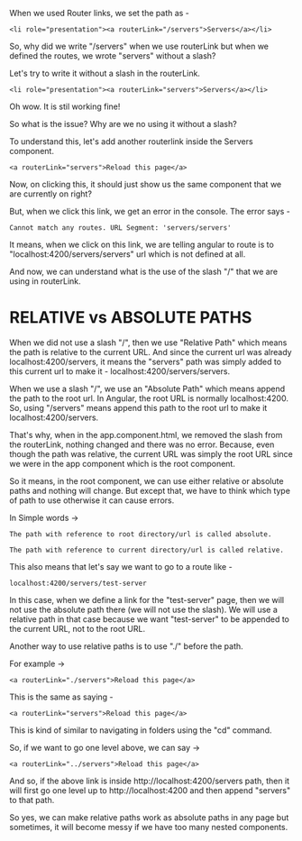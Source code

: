 When we used Router links, we set the path as - 

    <li role="presentation"><a routerLink="/servers">Servers</a></li>

So, why did we write "/servers" when we use routerLink but when we defined the routes, we wrote "servers" without a slash?

Let's try to write it without a slash in the routerLink.

    <li role="presentation"><a routerLink="servers">Servers</a></li>

Oh wow. It is stil working fine!

So what is the issue? Why are we no using it without a slash?

To understand this, let's add another routerlink inside the Servers component.

    <a routerLink="servers">Reload this page</a>

Now, on clicking this, it should just show us the same component that we are currently on right? 

But, when we click this link, we get an error in the console. The error says - 

    Cannot match any routes. URL Segment: 'servers/servers'

It means, when we click on this link, we are telling angular to route is to "localhost:4200/servers/servers" url which is not defined at all.

And now, we can understand what is the use of the slash "/" that we are using in routerLink.

# RELATIVE vs ABSOLUTE PATHS

When we did not use a slash "/", then we use "Relative Path" which means the path is relative to the current URL. And since the current url was already localhost:4200/servers, it means the "servers" path was simply added to this current url to make it - localhost:4200/servers/servers.

When we use a slash "/", we use an "Absolute Path" which means append the path to the root url. In Angular, the root URL is normally localhost:4200. So, using "/servers" means append this path to the root url to make it localhost:4200/servers.

That's why, when in the app.component.html, we removed the slash from the routerLink, nothing changed and there was no error. Because, even though the path was relative, the current URL was simply the root URL since we were in the app component which is the root component.

So it means, in the root component, we can use either relative or absolute paths and nothing will change. But except that, we have to think which type of path to use otherwise it can cause errors.

In Simple words -> 

    The path with reference to root directory/url is called absolute.

    The path with reference to current directory/url is called relative.


This also means that let's say we want to go to a route like - 

    localhost:4200/servers/test-server

In this case, when we define a link for the "test-server" page, then we will not use the absolute path there (we will not use the slash). We will use a relative path in that case because we want "test-server" to be appended to the current URL, not to the root URL.

Another way to use relative paths is to use "./" before the path.

For example -> 

    <a routerLink="./servers">Reload this page</a>

This is the same as saying - 

    <a routerLink="servers">Reload this page</a>

This is kind of similar to navigating in folders using the "cd" command.

So, if we want to go one level above, we can say -> 

    <a routerLink="../servers">Reload this page</a>

And so, if the above link is inside http://localhost:4200/servers path, then it will first go one level up to http://localhost:4200 and then append "servers" to that path.

So yes, we can make relative paths work as absolute paths in any page but sometimes, it will become messy if we have too many nested components.